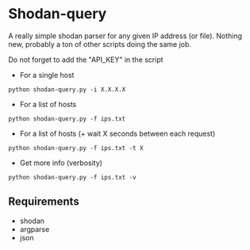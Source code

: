 # Shodan-query

A really simple shodan parser for any given IP address (or file).
Nothing new, probably a ton of other scripts doing the same job.

Do not forget to add the "API_KEY" in the script 

* For a single host
```
python shodan-query.py -i X.X.X.X 
```

* For a list of hosts
```
python shodan-query.py -f ips.txt
```

* For a list of hosts (+ wait X seconds between each request)
```
python shodan-query.py -f ips.txt -t X
```

* Get more info (verbosity) 
```
python shodan-query.py -f ips.txt -v
```

## Requirements

- shodan
- argparse
- json
